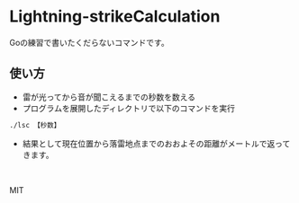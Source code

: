 # Lightning-strikeCalculation
Goの練習で書いたくだらないコマンドです。　　
## 使い方
- 雷が光ってから音が聞こえるまでの秒数を数える  
- プログラムを展開したディレクトリで以下のコマンドを実行
```bash
./lsc 【秒数】
```
- 結果として現在位置から落雷地点までのおおよその距離がメートルで返ってきます。
<br>

MIT
